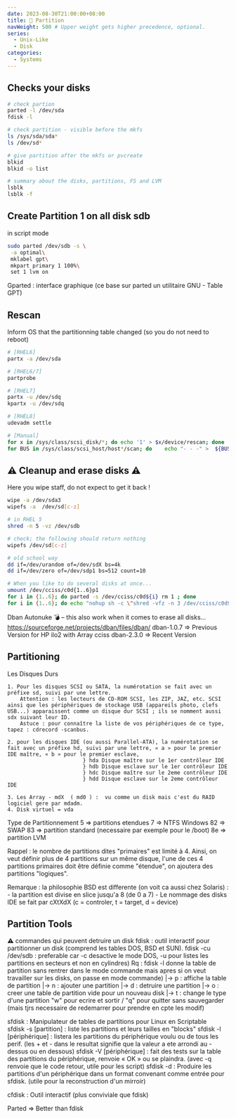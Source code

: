 ```yaml
---
date: 2023-08-30T21:00:00+08:00
title: 🗿 Partition
navWeight: 500 # Upper weight gets higher precedence, optional.
series:
  - Unix-Like
  - Disk
categories:
  - Systems
---
```


	
## Checks your disks

```bash
# check partion 
parted -l /dev/sda
fdisk -l 

# check partition - visible before the mkfs
ls /sys/sda/sda*    
ls /dev/sd* 

# give partition after the mkfs or pvcreate
blkid
blkid -o list

# summary about the disks, partitions, FS and LVM 
lsblk   
lsblk -f
```

## Create Partition 1 on all disk sdb 

in script mode
```bash
sudo parted /dev/sdb -s \
 -a optimal\
 mklabel gpt\
 mkpart primary 1 100%\
 set 1 lvm on
``` 

Gparted  :  interface graphique  (ce base sur parted un utilitaire GNU - Table GPT) 


## Rescan 

Inform OS that the partitionning table changed (so you do not need to reboot)

```bash
# [RHEL6]   
partx -a /dev/sda

# [RHEL6/7] 
partprobe

# [RHEL7]  
partx -u /dev/sdq
kpartx -u /dev/sdq

# [RHEL8]   
udevadm settle

# [Manual] 
for x in /sys/class/scsi_disk/*; do echo '1' > $x/device/rescan; done
for BUS in /sys/class/scsi_host/host*/scan; do    echo "- - -" >  ${BUS}; done
```



## ⚠️ Cleanup and erase disks ⚠️

Here you wipe staff, do not expect to get it back ! 

```bash 
wipe -a /dev/sda3
wipefs -a  /dev/sd[c-z] 

# in RHEL 5
shred -n 5 -vz /dev/sdb 

# check; the following should return nothing 
wipefs /dev/sd[c-z]  

# old school way
dd if=/dev/urandom of=/dev/sdX bs=4k
dd if=/dev/zero of=/dev/sdp1 bs=512 count=10 

# When you like to do several disks at once... 
umount /dev/cciss/c0d{1..6}p1
for i in {1..6}; do parted -s /dev/cciss/c0d${i} rm 1 ; done
for i in {1..6}; do echo "nohup sh -c \"shred -vfz -n 3 /dev/cciss/c0d${i} > nohup${i}.out 2>&1 \" &" ; done | bash 
```

Dban Autonuke 💣 – this also work when it comes to erase all disks...  
	https://sourceforge.net/projects/dban/files/dban/
	dban-1.0.7  => Previous Version for HP ilo2 with Array cciss 
	dban-2.3.0  => Recent Version 



## Partitioning

Les Disques Durs

	1. Pour les disques SCSI ou SATA, la numérotation se fait avec un préfixe sd, suivi par une lettre.
		Attention : les lecteurs de CD-ROM SCSI, les ZIP, JAZ, etc. SCSI ainsi que les périphériques de stockage USB (appareils photo, clefs USB...) apparaissent comme un disque dur SCSI ; ils se nomment aussi sdx suivant leur ID. 
		Astuce : pour connaître la liste de vos périphériques de ce type, tapez : cdrecord -scanbus.
	
	2. pour les disques IDE (ou aussi Parallel-ATA), la numérotation se fait avec un préfixe hd, suivi par une lettre, « a » pour le premier IDE maître, « b » pour le premier esclave,
							} hda Disque maître sur le 1er contrôleur IDE
							} hdb Disque esclave sur le 1er contrôleur IDE
							} hdc Disque maître sur le 2eme contrôleur IDE
							} hdd Disque esclave sur le 2eme contrôleur IDE
							
	3. Les Array - mdX  ( md0 ) :  vu comme un disk mais c'est du RAID logiciel gere par mdadm. 
	4. Disk virtuel = vda 
	
	
Type de Partitionnement
	5 => partitions etendues
	7 => NTFS Windows 
	82 => SWAP
	83 => partition standard (necessaire par exemple pour le /boot)
	8e => partition LVM

Rappel :  le nombre de partitions dites "primaires" est limité à 4. Ainsi, on veut définir plus de 4 partitions sur un même disque, l'une de ces 4 partitions primaires doit être définie comme "étendue", on ajoutera des partitions "logiques".

Remarque : la philosophie  BSD  est differente (on voit ca aussi chez Solaris) :
			- la partition est divise en slice jusqu'a 8 (de 0 a 7)
			- Le nommage des disks IDE se fait par cXtXdX  (c = controler, t = target, d = device)


## Partition Tools

⚠️ commandes qui peuvent detruire un disk
fdisk  :  outil interactif  pour partitionner un disk (comprend les tables DOS, BSD et SUN). 
fdisk -cu /dev/sdb : preferable  car -c desactive le mode DOS, -u pour listes les partitions en secteurs et non en cylindres)
Rq : fdisk -l donne la table de partition sans rentrer dans le mode commande mais apres si on veut travailler sur les disks, on passe en mode commande)
		|->  p : affiche la table de partition
		|->  n : ajouter une partition
		|->  d : detruire une partition
		|->  o : creer une table de partition vide pour un nouveau disk
		|->  t : change le type d'une partition
		"w"  pour ecrire et sortir / "q" pour quitter sans sauvegarder  (mais tjrs necessaire de redemarrer pour prendre en cpte les modif)  
		
sfdisk   :    Manipulateur de tables de partitions pour Linux en Scriptable  
sfdisk -s [partition]   :  liste les partitions et leurs tailles en "blocks" 
sfdisk -l [périphérique]   :  listera les partitions du périphérique voulu ou de tous les perif. 
						(les + et - dans le resultat signifie que la valeur a ete arrondi au -dessus ou en dessous) 
sfdisk -V [périphérique]   :  fait des tests sur la table des partitions du périphérique, renvoie  « OK » ou se plaindra. 
						(avec -q renvoie que le code retour, utile pour les script)
sfdisk -d   :  Produire les partitions d'un périphérique dans un format convenant comme entrée pour sfdisk. (utile pour la reconstruction d'un mirroir)

cfdisk   :  Outil interactif (plus conviviale que fdisk)

Parted => Better than fdisk 